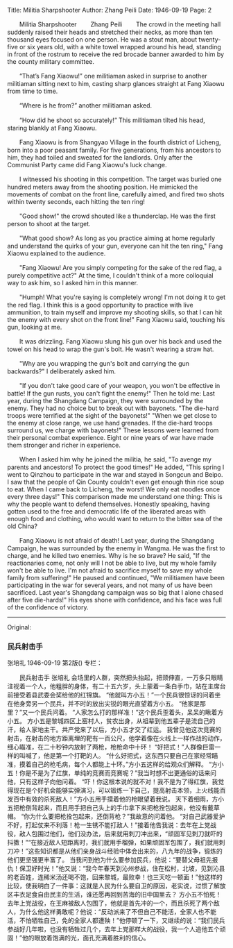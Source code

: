 Title: Militia Sharpshooter
Author: Zhang Peili
Date: 1946-09-19
Page: 2

　　Militia Sharpshooter
　　Zhang Peili
　　The crowd in the meeting hall suddenly raised their heads and stretched their necks, as more than ten thousand eyes focused on one person. He was a stout man, about twenty-five or six years old, with a white towel wrapped around his head, standing in front of the rostrum to receive the red brocade banner awarded to him by the county military committee.

　　“That’s Fang Xiaowu!” one militiaman asked in surprise to another militiaman sitting next to him, casting sharp glances straight at Fang Xiaowu from time to time.

　　“Where is he from?” another militiaman asked.

　　“How did he shoot so accurately!” This militiaman tilted his head, staring blankly at Fang Xiaowu.

　　Fang Xiaowu is from Shangyao Village in the fourth district of Licheng, born into a poor peasant family. For five generations, from his ancestors to him, they had toiled and sweated for the landlords. Only after the Communist Party came did Fang Xiaowu's luck change.

　　I witnessed his shooting in this competition. The target was buried one hundred meters away from the shooting position. He mimicked the movements of combat on the front line, carefully aimed, and fired two shots within twenty seconds, each hitting the ten ring!

　　"Good show!" the crowd shouted like a thunderclap. He was the first person to shoot at the target.

　　"What good show? As long as you practice aiming at home regularly and understand the quirks of your gun, everyone can hit the ten ring," Fang Xiaowu explained to the audience.

　　"Fang Xiaowu! Are you simply competing for the sake of the red flag, a purely competitive act?" At the time, I couldn't think of a more colloquial way to ask him, so I asked him in this manner.

　　"Humph! What you're saying is completely wrong! I'm not doing it to get the red flag. I think this is a good opportunity to practice with live ammunition, to train myself and improve my shooting skills, so that I can hit the enemy with every shot on the front line!" Fang Xiaowu said, touching his gun, looking at me.

　　It was drizzling. Fang Xiaowu slung his gun over his back and used the towel on his head to wrap the gun's bolt. He wasn't wearing a straw hat.

　　"Why are you wrapping the gun's bolt and carrying the gun backwards?" I deliberately asked him.

　　"If you don't take good care of your weapon, you won't be effective in battle! If the gun rusts, you can't fight the enemy!" Then he told me: Last year, during the Shangdang Campaign, they were surrounded by the enemy. They had no choice but to break out with bayonets. "The die-hard troops were terrified at the sight of the bayonets!" "When we get close to the enemy at close range, we use hand grenades. If the die-hard troops surround us, we charge with bayonets!" These lessons were learned from their personal combat experience. Eight or nine years of war have made them stronger and richer in experience.

　　When I asked him why he joined the militia, he said, "To avenge my parents and ancestors! To protect the good times!" He added, "This spring I went to Qinzhou to participate in the war and stayed in Songcun and Beipo. I saw that the people of Qin County couldn't even get enough thin rice soup to eat. When I came back to Licheng, the worst! We only eat noodles once every three days!" This comparison made me understand one thing: This is why the people want to defend themselves. Honestly speaking, having gotten used to the free and democratic life of the liberated areas with enough food and clothing, who would want to return to the bitter sea of the old China?

　　Fang Xiaowu is not afraid of death! Last year, during the Shangdang Campaign, he was surrounded by the enemy in Wangma. He was the first to charge, and he killed two enemies. Why is he so brave? He said, "If the reactionaries come, not only will I not be able to live, but my whole family won't be able to live. I'm not afraid to sacrifice myself to save my whole family from suffering!" He paused and continued, "We militiamen have been participating in the war for several years, and not many of us have been sacrificed. Last year's Shangdang campaign was so big that I alone chased after five die-hards!" His eyes shone with confidence, and his face was full of the confidence of victory.



<hr /> 

Original: 


### 民兵射击手
张培礼
1946-09-19
第2版()
专栏：

　　民兵射击手
    张培礼
    会场里的人群，突然把头抬起，把颈伸直，一万多只眼睛注视着一个人，他粗胖的身体，有二十五六岁，头上蒙着一条白手巾，站在主席台前接受着县武委会奖给他的红锦旗。
    “他就叫方小五！”一个民兵很惊讶的问着坐在他身旁另一个民兵，并不时的放出尖锐的眼光直望着方小五。
    “他家是那里？”又一个民兵问着。
    “人家怎么打的那样准！”这个民兵歪着头，呆呆的瞅着方小五。
    方小五是黎城四区上窑村人，贫农出身，从祖辈到他五辈子是流自己的汗，给人家地主干。共产党来了以后，方小五才交了红运。
    我曾见他这次竞赛的射击，在射击的地方距离埋的靶有一百公尺，他学着像在火线上一样作战的动作，细心瞄准，在二十秒钟内放射了两枪，枪枪命中十环！
    “好把式！”人群像巨雷一样的叫喊了，他是第一个打靶的人。
    “什么好把式，这东西只要自己在家经常瞄准，摸着自己的枪毛病，每个人都能上十环。”方小五这样的给观众们解释。
    “方小五！你是不是为了红旗，单纯的竞赛而竞赛呢？”我当时想不出更通俗的话来问他，只有这样子向他问着。
    “吓！你这根本说的就不对！我不是为了得红旗，我觉得现在是个好机会能够实弹演习，可以锻炼一下自己，提高射击本领，上火线能百发百中有效的杀死敌人！”方小五用手摸着他的枪眼望着我说。
    天下着细雨，方小五把枪倒背起来，而且用手把自己头上的手巾拿下来把枪拴包起来，他没有戴草帽。
    “你为什么要把枪拴包起来，还倒背枪？”我故意的问着他。
    “对自己武器爱护不好，打起仗来不利落！枪一生锈不能打敌人！”接着他告我说：去年在上党战役，敌人包围过他们，他们没办法，后来就用刺刀冲出来，“顽固军见刺刀就吓的抖擞！”“在接近敌人短距离时，我们就用手榴弹，如果顽固军包围了，我们就用刺刀冲！”这些知识都是从他们亲身战斗经验中体会出来的，八九年的战争，锻炼的他们更坚强更丰富了。
    当我问到他为什么要参加民兵，他说：“要替父母祖先报仇！保卫好时光！”他又说：“我今年春天到沁州参战，住在松村，北坡，见到沁县的老百姓，连稀米汤还喝不饱，回来黎城，最败幸！也三天吃一顿面！”他这样的比较，使我明白了一件事：这就是人民为什么要自卫的原因，老实说，过惯了解放区丰衣足食自由民主的生活，谁还愿再回到苦海的旧中国里去？
    方小五不怕死！去年上党战役，在王麻被敌人包围了，他就是首先冲的一个，而且杀死了两个敌人，为什么他这样勇敢呢？他说：“反动派来了不但自己不能活，全家人也不能活，不怕牺牲自己，免的全家人都遭殃！”他停顿了一下，又继续的说：“我们民兵参战好几年啦，也没有牺牲过几个，去年上党那样大的战役，我一个人追他五个顽固！”他的眼放着饱满的光，面孔充满着胜利的信心。
